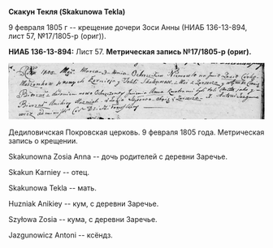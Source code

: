 **Скакун Текля (Skakunowa Tekla)**

9 февраля 1805 г -- крещение дочери Зоси Анны (НИАБ 136-13-894, лист 57,
№17/1805-р (ориг)).

**НИАБ 136-13-894:** Лист 57. **Метрическая запись №17/1805-р (ориг).**

![](./media/476bf9bc1496056b7cf5f8e08865afbb41bc72bf.png)

Дедиловичская Покровская церковь. 9 февраля 1805 года. Метрическая
запись о крещении.

Skakunowna Zosia Anna -- дочь родителей с деревни Заречье.

Skakun Karniey -- отец.

Skakunowa Tekla -- мать.

Huzniak Anikiey -- кум, с деревни Заречье.

Szyłowa Zosia -- кума, с деревни Заречье.

Jazgunowicz Antoni -- ксёндз.

